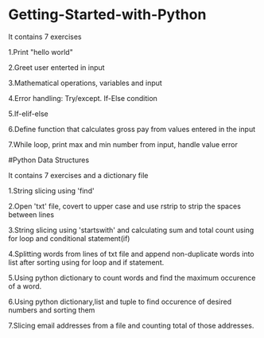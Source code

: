# Getting-Started-with-Python

It contains 7 exercises

1.Print "hello world"

2.Greet user enterted in input

3.Mathematical operations, variables and input

4.Error handling: Try/except. If-Else condition

5.If-elif-else

6.Define function that calculates gross pay from values entered in the input

7.While loop, print max and min number from input, handle value error

#Python Data Structures

It contains 7 exercises and a dictionary file

1.String slicing using 'find'

2.Open 'txt' file, covert to upper case and use rstrip to strip the spaces between lines

3.String slicing using 'startswith' and calculating sum and total count using  for loop and conditional statement(if)

4.Splitting words from lines of txt file and append non-duplicate words into list after sorting using for loop and if statement.

5.Using python dictionary to count words and find the maximum occurence of a word.

6.Using python dictionary,list and tuple to find occurence of desired numbers and sorting them

7.Slicing email addresses from a file and counting total of those addresses.

